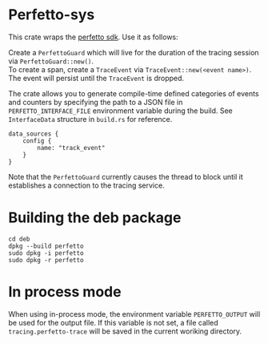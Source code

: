 # Perfetto-sys
This crate wraps the [perfetto sdk](https://perfetto.dev/docs/instrumentation/tracing-sdk). Use it as follows:

Create a `PerfettoGuard` which will live for the duration of the tracing session via `PerfettoGuard::new()`.  
To create a span, create a `TraceEvent` via `TraceEvent::new(<event name>)`. The event will persist until the `TraceEvent` is dropped. 

The crate allows you to generate compile-time defined categories of events and counters by specifying the path to a JSON file in `PERFETTO_INTERFACE_FILE` environment variable during the build. See `InterfaceData` structure in `build.rs` for reference.

```
data_sources {
    config {
        name: "track_event"
    }
}
```

Note that the `PerfettoGuard` currently causes the thread to block until it establishes a connection to the tracing service. 

# Building the deb package
```
cd deb
dpkg --build perfetto
sudo dpkg -i perfetto
sudo dpkg -r perfetto
```

# In process mode  
When using in-process mode, the environment variable `PERFETTO_OUTPUT` will be used for the output file. If this variable is not set, a file called `tracing.perfetto-trace` will be saved in the current woriking directory.
